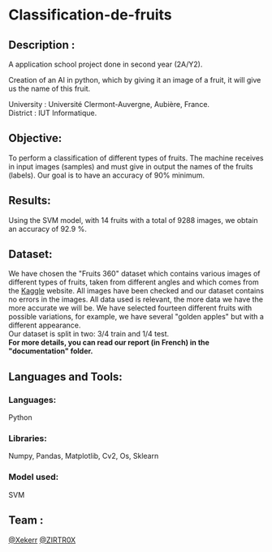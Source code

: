 # Classification-de-fruits
  
## Description :  
A application school project done in second year (2A/Y2).    
   
Creation of an AI in python, which by giving it an image of a fruit, it will give us the name of this fruit.  
   
University : Université Clermont-Auvergne, Aubière, France.  
District : IUT Informatique.  
## Objective:
To perform a classification of different types of fruits. The machine receives in input images (samples) and must give in output the names of the fruits (labels). Our goal is to have an accuracy of 90% minimum.  

## Results:
Using the SVM model, with 14 fruits with a total of 9288 images, we obtain an accuracy of 92.9 %.

## Dataset:  
We have chosen the "Fruits 360" dataset which contains various images of different types of fruits, taken from different angles and which comes from the <a href='https://www.kaggle.com/moltean/fruits'>Kaggle</a> website.
All images have been checked and our dataset contains no errors in the images. All data used is relevant, the more data we have the more accurate we will be. We have selected fourteen different fruits with possible variations, for example, we have several "golden apples" but with a different appearance.  
Our dataset is split in two: 3/4 train and 1/4 test.  
**For more details, you can read our report (in French) in the "documentation" folder.**
  
## Languages and Tools:  
### Languages:
Python  
### Libraries:
Numpy, Pandas, Matplotlib, Cv2, Os, Sklearn  

### Model used:
SVM


## Team :
<a href='https://github.com/Xekerr'>@Xekerr</a>
<a href='https://github.com/ZIRTR0X'>@ZIRTR0X</a>